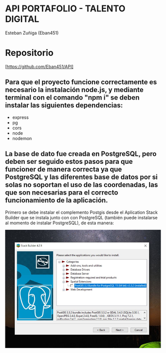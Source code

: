 # API PORTAFOLIO - TALENTO DIGITAL

Esteban Zuñiga (Eban451)


# Repositorio
[https://github.com/Eban451/API]

## Para que el proyecto funcione correctamente es necesario la instalación node.js, y mediante terminal con el comando "npm i" se deben instalar las siguientes dependencias:
- express
- pg
- cors
- node
- nodemon

## La base de dato fue creada en PostgreSQL, pero deben ser seguido estos pasos para que funcioner de manera correcta ya que PostgreSQL y las diferentes base de datos por si solas no soportan el uso de las coordenadas, las que son necesarias para el correcto funcionamiento de la aplicación.

Primero se debe instalar el complemento Postgis desde el Aplication Stack Builder que se instala junto con con PostgreSQL (también puede instalarse al momento de instalar PostgreSQL), de esta manera:

![App Screenshot](https://github.com/Eban451/API/blob/master/screenshots/IPostgis.JPG?raw=true)
